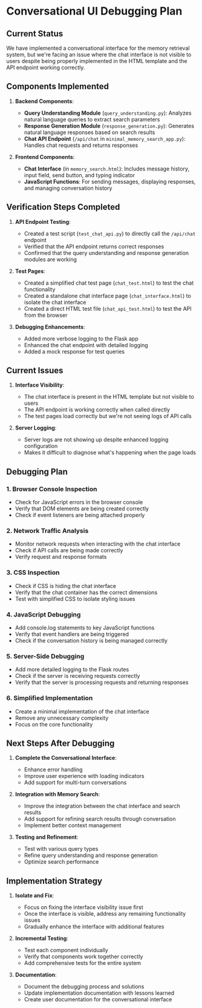 # Conversational UI Debugging Plan

## Current Status

We have implemented a conversational interface for the memory retrieval system, but we're facing an issue where the chat interface is not visible to users despite being properly implemented in the HTML template and the API endpoint working correctly.

## Components Implemented

1. **Backend Components**:
   - **Query Understanding Module** (`query_understanding.py`): Analyzes natural language queries to extract search parameters
   - **Response Generation Module** (`response_generation.py`): Generates natural language responses based on search results
   - **Chat API Endpoint** (`/api/chat` in `minimal_memory_search_app.py`): Handles chat requests and returns responses

2. **Frontend Components**:
   - **Chat Interface** (in `memory_search.html`): Includes message history, input field, send button, and typing indicator
   - **JavaScript Functions**: For sending messages, displaying responses, and managing conversation history

## Verification Steps Completed

1. **API Endpoint Testing**:
   - Created a test script (`test_chat_api.py`) to directly call the `/api/chat` endpoint
   - Verified that the API endpoint returns correct responses
   - Confirmed that the query understanding and response generation modules are working

2. **Test Pages**:
   - Created a simplified chat test page (`chat_test.html`) to test the chat functionality
   - Created a standalone chat interface page (`chat_interface.html`) to isolate the chat interface
   - Created a direct HTML test file (`chat_api_test.html`) to test the API from the browser

3. **Debugging Enhancements**:
   - Added more verbose logging to the Flask app
   - Enhanced the chat endpoint with detailed logging
   - Added a mock response for test queries

## Current Issues

1. **Interface Visibility**:
   - The chat interface is present in the HTML template but not visible to users
   - The API endpoint is working correctly when called directly
   - The test pages load correctly but we're not seeing logs of API calls

2. **Server Logging**:
   - Server logs are not showing up despite enhanced logging configuration
   - Makes it difficult to diagnose what's happening when the page loads

## Debugging Plan

### 1. Browser Console Inspection

- Check for JavaScript errors in the browser console
- Verify that DOM elements are being created correctly
- Check if event listeners are being attached properly

### 2. Network Traffic Analysis

- Monitor network requests when interacting with the chat interface
- Check if API calls are being made correctly
- Verify request and response formats

### 3. CSS Inspection

- Check if CSS is hiding the chat interface
- Verify that the chat container has the correct dimensions
- Test with simplified CSS to isolate styling issues

### 4. JavaScript Debugging

- Add console.log statements to key JavaScript functions
- Verify that event handlers are being triggered
- Check if the conversation history is being managed correctly

### 5. Server-Side Debugging

- Add more detailed logging to the Flask routes
- Check if the server is receiving requests correctly
- Verify that the server is processing requests and returning responses

### 6. Simplified Implementation

- Create a minimal implementation of the chat interface
- Remove any unnecessary complexity
- Focus on the core functionality

## Next Steps After Debugging

1. **Complete the Conversational Interface**:
   - Enhance error handling
   - Improve user experience with loading indicators
   - Add support for multi-turn conversations

2. **Integration with Memory Search**:
   - Improve the integration between the chat interface and search results
   - Add support for refining search results through conversation
   - Implement better context management

3. **Testing and Refinement**:
   - Test with various query types
   - Refine query understanding and response generation
   - Optimize search performance

## Implementation Strategy

1. **Isolate and Fix**:
   - Focus on fixing the interface visibility issue first
   - Once the interface is visible, address any remaining functionality issues
   - Gradually enhance the interface with additional features

2. **Incremental Testing**:
   - Test each component individually
   - Verify that components work together correctly
   - Add comprehensive tests for the entire system

3. **Documentation**:
   - Document the debugging process and solutions
   - Update implementation documentation with lessons learned
   - Create user documentation for the conversational interface
